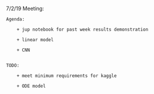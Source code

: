 

7/2/19 Meeting:

	Agenda:

		+ jup notebook for past week results demonstration

		+ linear model 

		+ CNN 


	TODO: 

		+ meet minimum requirements for kaggle

		+ ODE model
	